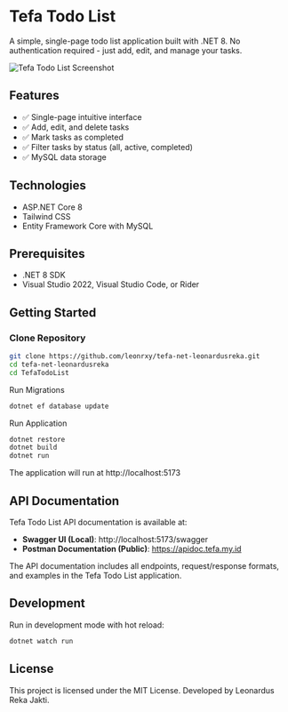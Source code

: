 # Tefa Todo List

A simple, single-page todo list application built with .NET 8. No authentication required - just add, edit, and manage your tasks.

![Tefa Todo List Screenshot](https://tefa.my.id/Tefa%20Todo%20List.png)

## Features

- ✅ Single-page intuitive interface
- ✅ Add, edit, and delete tasks
- ✅ Mark tasks as completed
- ✅ Filter tasks by status (all, active, completed)
- ✅ MySQL data storage

## Technologies

- ASP.NET Core 8
- Tailwind CSS
- Entity Framework Core with MySQL

## Prerequisites

- .NET 8 SDK
- Visual Studio 2022, Visual Studio Code, or Rider

## Getting Started

### Clone Repository

```bash
git clone https://github.com/leonrxy/tefa-net-leonardusreka.git
cd tefa-net-leonardusreka
cd TefaTodoList
```

Run Migrations

```bash
dotnet ef database update
```

Run Application

```bash
dotnet restore
dotnet build
dotnet run
```
The application will run at http://localhost:5173

## API Documentation
Tefa Todo List API documentation is available at:

- **Swagger UI (Local)**: http://localhost:5173/swagger
- **Postman Documentation (Public)**: https://apidoc.tefa.my.id

The API documentation includes all endpoints, request/response formats, and examples in the Tefa Todo List application.

## Development
Run in development mode with hot reload:
```bash
dotnet watch run
```
## License
This project is licensed under the MIT License.
Developed by Leonardus Reka Jakti.
